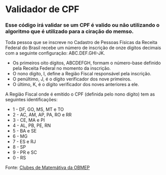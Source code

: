# Validador de CPF

### Esse código irá validar se um CPF é valido ou não utilizando o algoritmo que é utilizado para a ciração do memso.

Toda pessoa que se inscreve no Cadastro de Pessoas Físicas da Receita Federal do Brasil recebe um número de inscrição de onze dígitos decimais com a seguinte configuração: ABC.DEF.GHI-JK.

- Os primeiros oito dígitos, ABCDEFGH, formam o número-base definido pela Receita Federal no momento da inscrição.
- O nono dígito, I, define a Região Fiscal responsável pela inscrição.
- O penúltimo, J, é o dígito verificador dos nove primeiros.
- O último, K, é o dígito verificador dos noves anteriores a ele.

A Região Fiscal onde é emitido o CPF (definida pelo nono dígito) tem as seguintes identificações:

- 1 - DF, GO, MS, MT e TO
- 2 - AC, AM, AP, PA, RO e RR
- 3 - CE, MA e PI
- 4 - AL, PB, PE, RN
- 5 - BA e SE
- 6 - MG
- 7 - ES e RJ
- 8 - SP
- 9 - PR e SC
- 0 - RS

Fonte: [Clubes de Matemátiva da OBMEP](http://clubes.obmep.org.br/blog/a-matematica-nos-documentos-a-matematica-dos-cpfs/#:~:text=Os%20primeiros%20oito%20d%C3%ADgitos%2C%20ABCDEFGH,dos%20noves%20anteriores%20a%20ele.)
